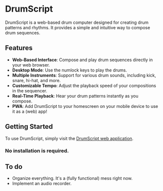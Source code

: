 # DrumScript

DrumScript is a web-based drum computer designed for creating drum patterns and rhythms. It provides a simple and intuitive way to compose drum sequences.
## Features

- **Web-Based Interface**: Compose and play drum sequences directly in your web browser.
- **Desktop Mode**: Use the numlock keys to play the drums.
- **Multiple Instruments**: Support for various drum sounds, including kick, snare, hi-hat, and more.
- **Customizable Tempo**: Adjust the playback speed of your compositions in the sequencer.
- **Real-Time Playback**: Hear your drum patterns instantly as you compose.
- **PWA**: Add DrumScript to your homescreen on your mobile device to use it as a (web) app!

## Getting Started

To use DrumScript, simply visit the [DrumScript web application](https://jsikken.github.io/DrumScript/). 
### No installation is required.

## To do
- Organize everything. It's a (fully functional) mess right now.
- Implement an audio recorder.
